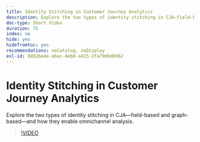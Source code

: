 ```yaml
---
title: Identity Stitching in Customer Journey Analytics
description: Explore the two types of identity stitching in CJA—field-based and graph-based—and how they enable omnichannel analysis.
doc-type: Short Video
duration: 75
index: no
hide: yes
hidefromtoc: yes
recommendations: noCatalog, noDisplay
exl-id: 08926e4e-abac-4eb0-a415-2fa79dbd8962
---
```

# Identity Stitching in Customer Journey Analytics

Explore the two types of identity stitching in CJA—field-based and graph-based—and how they enable omnichannel analysis.

<!-- 62_S113_3442460_74_identity-stitching-in-customer-journey-analytics -->
>[!VIDEO](https://video.tv.adobe.com/v/3458335/?learn=on&enablevpops=true)
